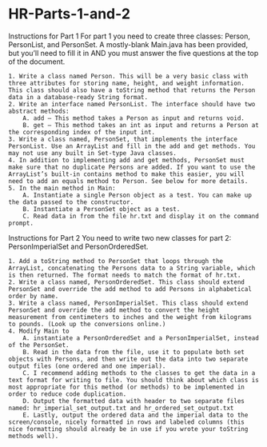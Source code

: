 # HR-Parts-1-and-2

Instructions for Part 1
For part 1 you need to create three classes: Person, PersonList, and PersonSet. A mostly-blank Main.java has been provided, but you’ll need to fill it in AND you must answer the five questions at the top of the document.

    1. Write a class named Person. This will be a very basic class with three attributes for storing name, height, and weight information. This class should also have a toString method that returns the Person data in a database-ready String format.
    2. Write an interface named PersonList. The interface should have two abstract methods:
        A. add – This method takes a Person as input and returns void. 
        B. get – This method takes an int as input and returns a Person at the corresponding index of the input int.
    3. Write a class named, PersonSet, that implements the interface PersonList. Use an ArrayList and fill in the add and get methods. You may not use any built in Set-type Java classes.
    4. In addition to implementing add and get methods, PersonSet must make sure that no duplicate Persons are added. If you want to use the ArrayList’s built-in contains method to make this easier, you will need to add an equals method to Person. See below for more details.
    5. In the main method in Main:
        A. Instantiate a single Person object as a test. You can make up the data passed to the constructor.
        B. Instantiate a PersonSet object as a test.
        C. Read data in from the file hr.txt and display it on the command prompt.

Instructions for Part 2
You need to write two new classes for part 2: PersonImperialSet and PersonOrderedSet.

    1. Add a toString method to PersonSet that loops through the ArrayList, concatenating the Persons data to a String variable, which is then returned. The format needs to match the format of hr.txt.
    2. Write a class named, PersonOrderedSet. This class should extend PersonSet and override the add method to add Persons in alphabetical order by name.
    3. Write a class named, PersonImperialSet. This class should extend PersonSet and override the add method to convert the height measurement from centimeters to inches and the weight from kilograms to pounds. (Look up the conversions online.)
    4. Modify Main to 
        A. instantiate a PersonOrderedSet and a PersonImperialSet, instead of the PersonSet.
        B. Read in the data from the file, use it to populate both set objects with Persons, and then write out the data into two separate output files (one ordered and one imperial).
        C. I recommend adding methods to the classes to get the data in a text format for writing to file. You should think about which class is most appropriate for this method (or methods) to be implemented in order to reduce code duplication.
        D. Output the formatted data with header to two separate files named: hr_imperial_set_output.txt and hr_ordered_set_output.txt
        E. Lastly, output the ordered data and the imperial data to the screen/console, nicely formatted in rows and labeled columns (this nice formatting should already be in use if you wrote your toString methods well).

